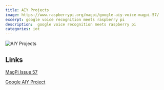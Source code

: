 ```yaml
---
title: AIY Projects
image: https://www.raspberrypi.org/magpi/google-aiy-voice-magpi-57/
excerpt: google voice recognition meets raspberry pi
description:  google voice recognition meets raspberry pi
categories: iot
---
```

![AIY Projects](https://www.raspberrypi.org/magpi/wp-content/uploads/2017/05/AIY-Projects.jpg)

## Links
[MagPi Issue 57](https://www.raspberrypi.org/magpi/issues/57/)

[Google AIY Project](https://aiyprojects.withgoogle.com/voice/)
